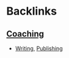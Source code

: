 
# Backlinks
## [Coaching](<Coaching.md>)
- [Writing](<Writing.md>), [Publishing](<Publishing.md>)

